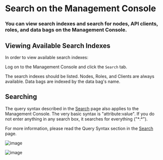 Search on the Management Console
================================

  

### You can view search indexes and search for nodes, API clients, roles, and data bags on the Management Console.

Viewing Available Search Indexes
--------------------------------

In order to view available search indexes:

Log on to the Management Console and click the `Search` tab.

The search indexes should be listed. Nodes, Roles, and Clients are
always available. Data bags are indexed by the data bag's name.

Searching
---------

The query syntax described in the [Search](Search.html "Search") page
also applies to the Management Console. The very basic syntax is
"attribute:value". If you do not enter anything in any search box, it
searches for everything ("\*:\*").

For more information, please read the Query Syntax section in the
[Search](Search.html "Search") page.

  
![image](../attachments/7275180/20840674.png)   

![image](../attachments/7275180/20840675.png)

  
  
  
  

  
